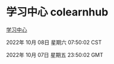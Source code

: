 # 学习中心 colearnhub
[学习中心](http://27.19.33.125:56308/colearnhub/)

2022年 10月 08日 星期六 07:50:02 CST

2022年 10月 07日 星期五 23:50:02 GMT
